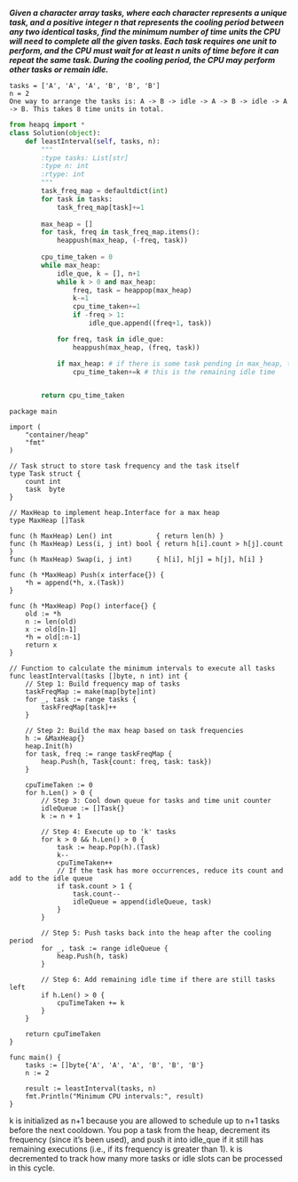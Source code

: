 ***Given a character array tasks, where each character represents a unique task, and a positive integer n that 
represents the cooling period between any two identical tasks, find the minimum number of time units the CPU will need 
to complete all the given tasks. Each task requires one unit to perform, and the CPU must wait for at least n units of time before it can repeat the same task. 
During the cooling period, the CPU may perform other tasks or remain idle.***

```shell
tasks = ['A', 'A', 'A', 'B', 'B', 'B']
n = 2
One way to arrange the tasks is: A -> B -> idle -> A -> B -> idle -> A -> B. This takes 8 time units in total.
```

```python
from heapq import *
class Solution(object):
    def leastInterval(self, tasks, n):
        """
        :type tasks: List[str]
        :type n: int
        :rtype: int
        """
        task_freq_map = defaultdict(int)
        for task in tasks:
            task_freq_map[task]+=1
        
        max_heap = []
        for task, freq in task_freq_map.items():
            heappush(max_heap, (-freq, task))      
        
        cpu_time_taken = 0
        while max_heap:
            idle_que, k = [], n+1
            while k > 0 and max_heap:
                freq, task = heappop(max_heap)
                k-=1
                cpu_time_taken+=1
                if -freq > 1:
                    idle_que.append((freq+1, task))

            for freq, task in idle_que:
                heappush(max_heap, (freq, task))

            if max_heap: # if there is some task pending in max_heap, then only add cpu_time 
                cpu_time_taken+=k # this is the remaining idle time 


        return cpu_time_taken
```

```golang
package main

import (
	"container/heap"
	"fmt"
)

// Task struct to store task frequency and the task itself
type Task struct {
	count int
	task  byte
}

// MaxHeap to implement heap.Interface for a max heap
type MaxHeap []Task

func (h MaxHeap) Len() int           { return len(h) }
func (h MaxHeap) Less(i, j int) bool { return h[i].count > h[j].count }
func (h MaxHeap) Swap(i, j int)      { h[i], h[j] = h[j], h[i] }

func (h *MaxHeap) Push(x interface{}) {
	*h = append(*h, x.(Task))
}

func (h *MaxHeap) Pop() interface{} {
	old := *h
	n := len(old)
	x := old[n-1]
	*h = old[:n-1]
	return x
}

// Function to calculate the minimum intervals to execute all tasks
func leastInterval(tasks []byte, n int) int {
	// Step 1: Build frequency map of tasks
	taskFreqMap := make(map[byte]int)
	for _, task := range tasks {
		taskFreqMap[task]++
	}

	// Step 2: Build the max heap based on task frequencies
	h := &MaxHeap{}
	heap.Init(h)
	for task, freq := range taskFreqMap {
		heap.Push(h, Task{count: freq, task: task})
	}

	cpuTimeTaken := 0
	for h.Len() > 0 {
		// Step 3: Cool down queue for tasks and time unit counter
		idleQueue := []Task{}
		k := n + 1

		// Step 4: Execute up to 'k' tasks
		for k > 0 && h.Len() > 0 {
			task := heap.Pop(h).(Task)
			k--
			cpuTimeTaken++
			// If the task has more occurrences, reduce its count and add to the idle queue
			if task.count > 1 {
				task.count--
				idleQueue = append(idleQueue, task)
			}
		}

		// Step 5: Push tasks back into the heap after the cooling period
		for _, task := range idleQueue {
			heap.Push(h, task)
		}

		// Step 6: Add remaining idle time if there are still tasks left
		if h.Len() > 0 {
			cpuTimeTaken += k
		}
	}

	return cpuTimeTaken
}

func main() {
	tasks := []byte{'A', 'A', 'A', 'B', 'B', 'B'}
	n := 2

	result := leastInterval(tasks, n)
	fmt.Println("Minimum CPU intervals:", result)
}
```

k is initialized as n+1 because you are allowed to schedule up to n+1 tasks before the next cooldown.
You pop a task from the heap, decrement its frequency (since it’s been used), and push it into idle_que if it still has remaining executions (i.e., if its frequency is greater than 1).
k is decremented to track how many more tasks or idle slots can be processed in this cycle.
